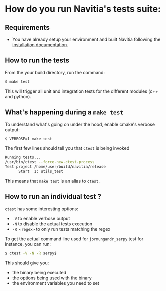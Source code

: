 
# How do you run Navitia's tests suite:

## Requirements
 * You have already setup your environment and built Navitia following the [installation documentation](https://github.com/hove-io/navitia/blob/dev/install.rst).

## How to run the tests

From the your build directory, run the command:

```sh
$ make test
```

This will trigger all unit and integration tests for the different modules (c++ and python).


## What's happening during a `make test`

To understand what's going on under the hood, enable cmake's verbose output:

```sh
$ VERBOSE=1 make test
```

The first few lines should tell you that `ctest` is being invoked

```sh
Running tests...
/usr/bin/ctest --force-new-ctest-process
Test project /home/user/build/navitia/release
      Start  1: utils_test
```

This means that `make test` is an alias to `ctest`.


## How to run an individual test ?

`ctest` has some interesting options:
 * `-V` to enable verbose output
 * `-N` to disable the actual tests execution
 * `-R <regex>` to only run tests matching the regex

To get the actual command line used for `jormungandr_serpy` test for instance, you can run:

```sh
$ ctest -V -N -R serpy$
```

This should give you:
 * the binary being executed
 * the options being used with the binary
 * the environment variables you need to set

